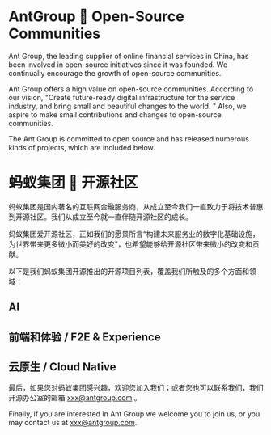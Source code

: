 

# AntGroup 🩷 Open-Source Communities

Ant Group, the leading supplier of online financial services in China, has been involved in open-source initiatives since it was founded. We continually encourage the growth of open-source communities.

Ant Group offers a high value on open-source communities. According to our vision, "Create future-ready digital infrastructure for the service industry, and bring small and beautiful changes to the world. " Also, we aspire to make small contributions and changes to open-source communities.

The Ant Group is committed to open source and has released numerous kinds of projects, which are included below.

# 蚂蚁集团 🩷 开源社区

蚂蚁集团是国内著名的互联网金融服务商，从成立至今我们一直致力于将技术普惠到开源社区。我们从成立至今就一直伴随开源社区的成长。

蚂蚁集团爱开源社区，正如我们的愿景所言“构建未来服务业的数字化基础设施，为世界带来更多微小而美好的改变”，也希望能够给开源社区带来微小的改变和贡献。

以下是我们蚂蚁集团开源推出的开源项目列表，覆盖我们所触及的多个方面和领域：

## AI

## 前端和体验 / F2E & Experience

## 云原生 / Cloud Native


最后，如果您对蚂蚁集团感兴趣，欢迎您加入我们；或者您也可以联系我们，我们开源办公室的邮箱 xxx@antgroup.com 。

Finally, if you are interested in Ant Group we welcome you to join us, or you may contact us at xxx@antgroup.com.
